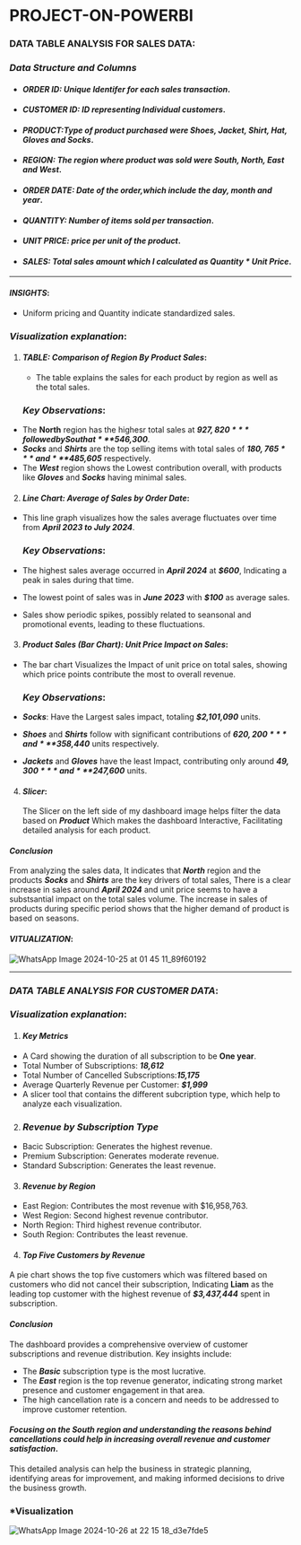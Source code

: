 # PROJECT-ON-POWERBI

### **DATA TABLE ANALYSIS FOR SALES DATA**: 

### ***Data Structure and Columns***

- #### ***ORDER ID: Unique Identifer for each sales transaction***.

- #### ***CUSTOMER ID: ID representing Individual customers***.

- #### ***PRODUCT:Type of product purchased were Shoes, Jacket, Shirt, Hat, Gloves and Socks***.

- #### ***REGION: The region where product was sold were South, North, East and West***.

- #### ***ORDER DATE: Date of the order,which include the day, month and year***.

- #### ***QUANTITY: Number of items sold per transaction***.

- #### ***UNIT PRICE: price per unit of the product***.

- #### ***SALES: Total sales amount which I calculated as Quantity * Unit Price***.

---
#### ***INSIGHTS***:
- Uniform pricing and Quantity indicate standardized sales.


### ***Visualization explanation***:

1. #### ***TABLE: Comparison of Region By Product Sales***:

   - The table explains the sales for each product by region as well as the total sales.
  
   ### ***Key Observations***:
  - The **North** region has the highesr total sales at ***$927,820*** followed by South at ***$546,300***.
  - ***Socks*** and ***Shirts*** are the top selling items with total sales of ***$180,765*** and ***$485,605*** respectively.
  - The ***West*** region shows the Lowest contribution overall, with products like ***Gloves*** and ***Socks*** having minimal sales.

2. #### ***Line Chart: Average of Sales by Order Date***:
 - This line graph visualizes how the sales average fluctuates over time from ***April 2023 to July 2024***.
  
     ### ***Key Observations***:
  - The highest sales average occurred in ***April 2024*** at ***$600***, Indicating a peak in sales during that time.
  - The lowest point of sales was in ***June 2023*** with ***$100*** as average sales.
  - Sales show periodic spikes, possibly related to seansonal and promotional events, leading to these fluctuations.

 3. #### ***Product Sales (Bar Chart): Unit Price Impact on Sales***:
 - The bar chart Visualizes the Impact of unit price on total sales, showing which price points contribute the most to overall revenue.

   ### ***Key Observations***:
 - ***Socks***: Have the Largest sales impact, totaling ***$2,101,090*** units.
 - ***Shoes*** and ***Shirts*** follow with significant contributions of ***$620,200*** and ***$358,440*** units respectively.
 - ***Jackets*** and ***Gloves*** have the least Impact, contributing only around ***$49,300*** and ***$247,600*** units.


4. #### ***Slicer***:
   The Slicer on the left side of my dashboard image helps filter the data based on ***Product*** Which makes the dashboard Interactive,
   Facilitating detailed analysis for each product.
   

#### ***Conclusion***
From analyzing the sales data, It indicates that ***North*** region and the products ***Socks*** and ***Shirts*** are the key drivers of total sales, There is a clear increase in sales 
around ***April 2024*** and unit price seems to have a substsantial impact on the total sales volume. The increase in sales of products during specific period shows that the higher demand of product is based on seasons.


   

  #### ***VITUALIZATION***:
![WhatsApp Image 2024-10-25 at 01 45 11_89f60192](https://github.com/user-attachments/assets/1c546d83-ce47-4de8-8319-8afee5a52a37)


---


### ***DATA TABLE ANALYSIS FOR CUSTOMER DATA***: 

### ***Visualization explanation***:

1. #### ***Key Metrics***
   
- A Card showing the duration of all subscription to be **One year**. 
- Total Number of Subscriptions: ***18,612***
- Total Number of Cancelled Subscriptions:***15,175***
- Average Quarterly Revenue per Customer: ***$1,999***
- A slicer tool that contains the different subcription type, which help to analyze each visualization.
  
  
2. ### ***Revenue by Subscription Type***

- Bacic Subscription: Generates the highest revenue.
- Premium Subscription: Generates moderate revenue.
- Standard Subscription: Generates the least revenue.
  
3. #### ***Revenue by Region***
  
- East Region: Contributes the most revenue with $16,958,763.
- West Region: Second highest revenue contributor.
- North Region: Third highest revenue contributor.
- South Region: Contributes the least revenue.

4. ####  ***Top Five Customers by Revenue***
A pie chart shows the top five customers which was filtered based on customers who did not cancel their subscription, Indicating **Liam** as the leading top customer with the highest revenue of ***$3,437,444*** spent in subscription.

#### ***Conclusion***
The dashboard provides a comprehensive overview of customer subscriptions and revenue distribution. Key insights include:

- The ***Basic*** subscription type is the most lucrative.
- The ***East*** region is the top revenue generator, indicating strong market presence and customer engagement in that area.
- The high cancellation rate is a concern and needs to be addressed to improve customer retention.
  
 #### ***Focusing on the South region and understanding the reasons behind cancellations could help in increasing overall revenue and customer satisfaction***.

This detailed analysis can help  the business in strategic planning, identifying areas for improvement, and making informed decisions to drive  the business growth. 


### ***Visualization**

![WhatsApp Image 2024-10-26 at 22 15 18_d3e7fde5](https://github.com/user-attachments/assets/3a0b1637-b645-4875-8c45-ac07bebb64c4)






